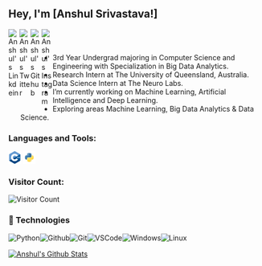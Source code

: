 ## Hey, I'm [Anshul Srivastava!] 


 
<a href="https://www.linkedin.com/in/anshul-srivastava-/">
  <img align="left" alt="Anshul's Linkdein" width="22px" src="https://cdn.jsdelivr.net/npm/simple-icons@v3/icons/linkedin.svg" />
</a>
<a href="https://twitter.com/Anshuls__">
  <img align="left" alt="Anshul's Twitter" width="22px" src="https://cdn.jsdelivr.net/npm/simple-icons@v3/icons/twitter.svg" />
</a>
<a href="https://github.com/theanshulcode">
  <img align="left" alt="Anshul's Github" width="22px" src="https://cdn.jsdelivr.net/npm/simple-icons@v3/icons/github.svg" />

<a href="https://www.instagram.com/__a.n.s.h.u.l.__/">
  <img align="left" alt="Anshul's Instagram" width="22px" src="https://cdn.jsdelivr.net/npm/simple-icons@v3/icons/instagram.svg" />
</a>


<br/>
<br/>


-  3rd Year Undergrad majoring in Computer Science and Engineering with Specialization in Big Data Analytics.
-  Research Intern at The University of Queensland, Australia.
-  Data Science Intern at The Neuro Labs.
-  I’m currently working on Machine Learning, Artificial Intelligence and Deep Learning.
-  Exploring areas Machine Learning, Big Data Analytics & Data Science.
  
 ### Languages and Tools:  


<code><img height="25" src="https://raw.githubusercontent.com/github/explore/80688e429a7d4ef2fca1e82350fe8e3517d3494d/topics/cpp/cpp.png"></code>
<code><img height="25" src="https://raw.githubusercontent.com/github/explore/80688e429a7d4ef2fca1e82350fe8e3517d3494d/topics/python/python.png"></code> 

 
 ### Visitor Count:
![Visitor Count](https://profile-counter.glitch.me/theanshulcode/count.svg)
 
 ### 🔧 Technologies
![Python](https://img.icons8.com/color/30/000000/python.png)![Github](https://img.icons8.com/material-outlined/25/github.png)![Git](https://img.icons8.com/color/25/git.png)![VSCode](https://img.icons8.com/color/25/visual-studio-code-2019.png)![Windows](https://img.icons8.com/color/30/windows-10.png)![Linux](https://img.icons8.com/color/30/linux.png)


<a href="https://github.com/theanshulcode">
 <img align="center" src="https://github-readme-stats.vercel.app/api?username=theanshulcode&show_icons=true&theme=light&line_height=27" alt="Anshul's Github Stats"/>
</a>

 
